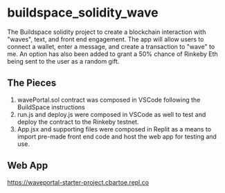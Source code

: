 # buildspace_solidity_wave

The Buildspace solidity project to create a blockchain interaction with "waves", text, and front end engagement. The app will allow users to connect a wallet, enter a message, and create a transaction to "wave" to me. An option has also been added to grant a 50% chance of Rinkeby Eth being sent to the user as a random gift. 

## The Pieces
1. wavePortal.sol contract was composed in VSCode following the BuildSpace instructions
2. run.js and deploy.js were composed in VSCode as well to test and deploy the contract to the Rinkeby testnet. 
3. App.jsx and supporting files were composed in Replit as a means to import pre-made front end code and host the web app for testing and use. 


## Web App
https://waveportal-starter-project.cbartoe.repl.co

